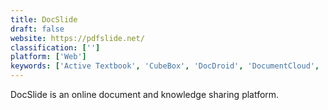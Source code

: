 ```yaml
---
title: DocSlide
draft: false 
website: https://pdfslide.net/
classification: ['']
platform: ['Web']
keywords: ['Active Textbook', 'CubeBox', 'DocDroid', 'DocumentCloud', 'Eventbrite', 'FlipCreator', 'FlipSnack', 'HelpRange', 'Issuu', 'Leade.rs', 'Notist', 'Paperturn', 'Present.me', 'Scribd', 'SlideDeck.io', 'SlideOnline', 'Slides Presentation Framework', 'Speaker Deck', 'Speaking.io', 'YouScribe', 'iSpring Cloud']
---
```

DocSlide is an online document and knowledge sharing platform.